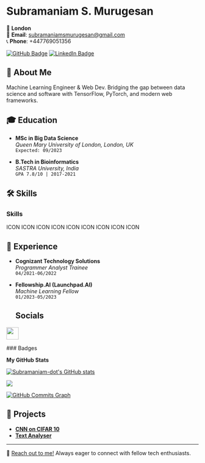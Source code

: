 # Subramaniam S. Murugesan

📍 **London**  
📧 **Email**: [subramaniamsmurugesan@gmail.com](mailto:subramaniamsmurugesan@gmail.com)  
📞 **Phone**: +447769051356  

[![GitHub Badge](https://img.shields.io/badge/Github-100000?style=flat-square&logo=github&logoColor=white)](https://github.com/Subramaniam-dot)
[![LinkedIn Badge](https://img.shields.io/badge/LinkedIn-0077B5?style=flat-square&logo=linkedin&logoColor=white)](https://www.linkedin.com/in/subramaniam-s-m/)

## 🚀 About Me

Machine Learning Engineer & Web Dev. Bridging the gap between data science and software with TensorFlow, PyTorch, and modern web frameworks.

## 🎓 Education

- **MSc in Big Data Science**  
  *Queen Mary University of London, London, UK*  
  `Expected: 09/2023`

- **B.Tech in Bioinformatics**  
  *SASTRA University, India*  
  `GPA 7.8/10 | 2017-2021`

## 🛠 Skills
### Skills 
<p align="left">
ICON ICON ICON ICON ICON ICON ICON ICON ICON 
                    </p>
                    

## 💼 Experience

- **Cognizant Technology Solutions**  
  *Programmer Analyst Trainee*  
  `04/2021-06/2022`

- **Fellowship.AI (Launchpad.AI)**  
  *Machine Learning Fellow*  
  `01/2023-05/2023`


  ## Socials

<p align="left"> <a href="https://www.github.com/Subramaniam-dot" target="_blank" rel="noreferrer"> <picture> <source media="(prefers-color-scheme: dark)" srcset="https://raw.githubusercontent.com/danielcranney/readme-generator/main/public/icons/socials/github-dark.svg" /> <source media="(prefers-color-scheme: light)" srcset="https://raw.githubusercontent.com/danielcranney/readme-generator/main/public/icons/socials/github.svg" /> <img src="https://raw.githubusercontent.com/danielcranney/readme-generator/main/public/icons/socials/github.svg" width="32" height="32" /> </picture> </a></p>
### Badges

<b>My GitHub Stats</b>

<a href="http://www.github.com/Subramaniam-dot"><img src="https://github-readme-stats.vercel.app/api?username=Subramaniam-dot&show_icons=true&hide=&count_private=true&title_color=0891b2&text_color=ffffff&icon_color=0891b2&bg_color=1c1917&hide_border=true&show_icons=true" alt="Subramaniam-dot's GitHub stats" /></a>

<a href="http://www.github.com/Subramaniam-dot"><img src="https://github-readme-streak-stats.herokuapp.com/?user=Subramaniam-dot&stroke=ffffff&background=1c1917&ring=0891b2&fire=0891b2&currStreakNum=ffffff&currStreakLabel=0891b2&sideNums=ffffff&sideLabels=ffffff&dates=ffffff&hide_border=true" /></a>

<a href="http://www.github.com/Subramaniam-dot"><img src="https://github-readme-activity-graph.cyclic.app/graph?username=Subramaniam-dot&bg_color=1c1917&color=ffffff&line=0891b2&point=ffffff&area_color=1c1917&area=true&hide_border=true&custom_title=GitHub%20Commits%20Graph" alt="GitHub Commits Graph" /></a>

## 🌟 Projects

- [**CNN on CIFAR 10**](https://subramaniam-dot.github.io/CIFAR10-Classification/)
- [**Text Analyser**](https://subramaniam-dot.github.io/text_analyser/)

---

👋 [Reach out to me!](mailto:subramaniamsmurugesan@gmail.com) Always eager to connect with fellow tech enthusiasts.

